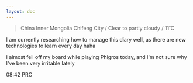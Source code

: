 ```yaml
---
layout: doc
---
```


> China Inner Mongolia Chifeng City / Clear to partly cloudy / 11˚C

I am currently researching how to manage this diary well, as there are new technologies to learn every day haha

I almost fell off my board while playing Phigros today, and I'm not sure why I've been very irritable lately

08:42 PRC